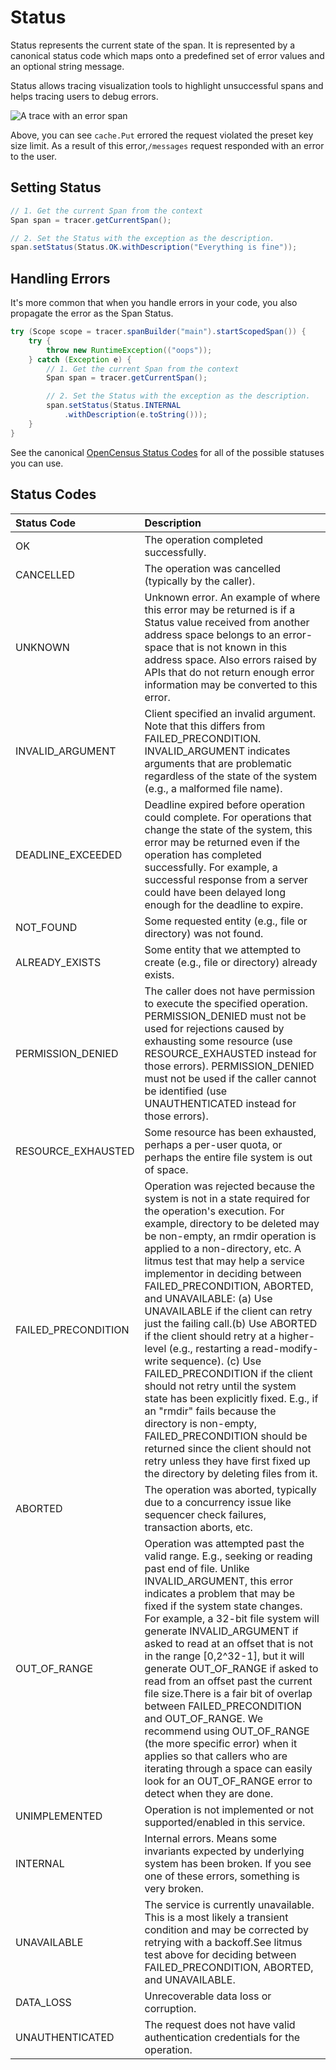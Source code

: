# Status

Status represents the current state of the span. It is represented by a canonical status code which maps onto a predefined set of error values and an optional string message.

Status allows tracing visualization tools to highlight unsuccessful spans and helps tracing users to debug errors.

![A trace with an error span](https://opencensus.io/img/trace-errorspan.png)

Above, you can see `cache.Put` errored the request violated the preset key size limit. As a result of this error,`/messages` request responded with an error to the user.

## Setting Status

```java
// 1. Get the current Span from the context
Span span = tracer.getCurrentSpan();

// 2. Set the Status with the exception as the description.
span.setStatus(Status.OK.withDescription("Everything is fine"));
```

## Handling Errors

It's more common that when you handle errors in your code, you also  propagate the error as the Span Status.

```java
try (Scope scope = tracer.spanBuilder("main").startScopedSpan()) {
	try {
		throw new RuntimeException(("oops"));
	} catch (Exception e) {
		// 1. Get the current Span from the context
		Span span = tracer.getCurrentSpan();

		// 2. Set the Status with the exception as the description.
		span.setStatus(Status.INTERNAL
			.withDescription(e.toString()));
	}
}
```

See the canonical [OpenCensus Status Codes](status.md#status-codes) for all of the possible statuses you can use.

## Status Codes

| Status Code | Description |
| :--- | :--- |
| OK | The operation completed successfully. |
| CANCELLED | The operation was cancelled \(typically by the caller\). |
| UNKNOWN | Unknown error. An example of where this error may be returned is if a Status value received from another address space belongs to an error-space that is not known in this address space. Also errors raised by APIs that do not return enough error information may be converted to this error. |
| INVALID\_ARGUMENT | Client specified an invalid argument. Note that this differs from FAILED\_PRECONDITION. INVALID\_ARGUMENT indicates arguments that are problematic regardless of the state of the system \(e.g., a malformed file name\). |
| DEADLINE\_EXCEEDED | Deadline expired before operation could complete. For operations that change the state of the system, this error may be returned even if the operation has completed successfully. For example, a successful response from a server could have been delayed long enough for the deadline to expire. |
| NOT\_FOUND | Some requested entity \(e.g., file or directory\) was not found. |
| ALREADY\_EXISTS | Some entity that we attempted to create \(e.g., file or directory\) already exists. |
| PERMISSION\_DENIED | The caller does not have permission to execute the specified operation. PERMISSION\_DENIED must not be used for rejections caused by exhausting some resource \(use RESOURCE\_EXHAUSTED instead for those errors\). PERMISSION\_DENIED must not be used if the caller cannot be identified \(use UNAUTHENTICATED instead for those errors\). |
| RESOURCE\_EXHAUSTED | Some resource has been exhausted, perhaps a per-user quota, or perhaps the entire file system is out of space. |
| FAILED\_PRECONDITION | Operation was rejected because the system is not in a state required for the operation's execution. For example, directory to be deleted may be non-empty, an rmdir operation is applied to a non-directory, etc. A litmus test that may help a service implementor in deciding between FAILED\_PRECONDITION, ABORTED, and UNAVAILABLE: \(a\) Use UNAVAILABLE if the client can retry just the failing call.\(b\) Use ABORTED if the client should retry at a higher-level \(e.g., restarting a read-modify-write sequence\). \(c\) Use FAILED\_PRECONDITION if the client should not retry until the system state has been explicitly fixed. E.g., if an "rmdir" fails because the directory is non-empty, FAILED\_PRECONDITION should be returned since the client should not retry unless they have first fixed up the directory by deleting files from it. |
| ABORTED | The operation was aborted, typically due to a concurrency issue like sequencer check failures, transaction aborts, etc. |
| OUT\_OF\_RANGE | Operation was attempted past the valid range. E.g., seeking or reading past end of file. Unlike INVALID\_ARGUMENT, this error indicates a problem that may be fixed if the system state changes. For example, a 32-bit file system will generate INVALID\_ARGUMENT if asked to read at an offset that is not in the range \[0,2^32-1\], but it will generate OUT\_OF\_RANGE if asked to read from an offset past the current file size.There is a fair bit of overlap between FAILED\_PRECONDITION and OUT\_OF\_RANGE. We recommend using OUT\_OF\_RANGE \(the more specific error\) when it applies so that callers who are iterating through a space can easily look for an OUT\_OF\_RANGE error to detect when they are done. |
| UNIMPLEMENTED | Operation is not implemented or not supported/enabled in this service. |
| INTERNAL | Internal errors. Means some invariants expected by underlying system has been broken. If you see one of these errors, something is very broken. |
| UNAVAILABLE | The service is currently unavailable. This is a most likely a transient condition and may be corrected by retrying with a backoff.See litmus test above for deciding between FAILED\_PRECONDITION, ABORTED, and UNAVAILABLE. |
| DATA\_LOSS | Unrecoverable data loss or corruption. |
| UNAUTHENTICATED | The request does not have valid authentication credentials for the operation. |


